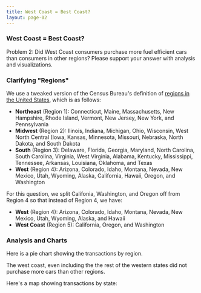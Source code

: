 ```yaml
---
title: West Coast = Best Coast?
layout: page-02
---
```


### West Coast = Best Coast?

Problem 2: Did West Coast consumers purchase more fuel efficient cars than consumers in other regions?  Please support your answer with analysis and visualizations.

### Clarifying "Regions"

We use a tweaked version of the Census Bureau's definition of [regions in the United States](https://en.wikipedia.org/wiki/List_of_regions_of_the_United_States), which is as follows:

 - **Northeast** (Region 1): Connecticut, Maine, Massachusetts, New Hampshire, Rhode Island, Vermont, New Jersey, New York, and Pennsylvania
 - **Midwest** (Region 2): llinois, Indiana, Michigan, Ohio, Wisconsin, West North Central (Iowa, Kansas, Minnesota, Missouri, Nebraska, North Dakota, and South Dakota
 - **South** (Region 3): Delaware, Florida, Georgia, Maryland, North Carolina, South Carolina, Virginia, West Virginia, Alabama, Kentucky, Mississippi, Tennessee, Arkansas, Louisiana, Oklahoma, and Texas
 - **West** (Region 4): Arizona, Colorado, Idaho, Montana, Nevada, New Mexico, Utah, Wyoming, Alaska, California, Hawaii, Oregon, and Washington

 For this question, we split Califonia, Washington, and Oregon off from Region 4 so that instead of Region 4, we have:

 - **West** (Region 4): Arizona, Colorado, Idaho, Montana, Nevada, New Mexico, Utah, Wyoming, Alaska, and Hawaii
 - **West Coast** (Region 5): California, Oregon, and Washington

### Analysis and Charts

Here is a pie chart showing the transactions by region.

<div id="region-pie-chart"></div>

The west coast, even including the the rest of the western states did not purchase more cars than other regions.

Here's a map showing transactions by state:

<div class="map" id="region-map"></div>